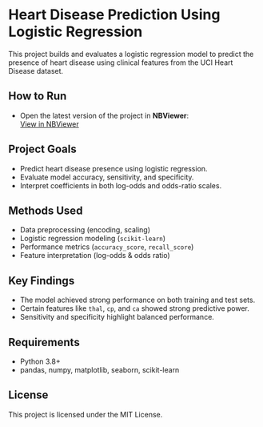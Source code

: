 # Heart Disease Prediction Using Logistic Regression

This project builds and evaluates a logistic regression model to predict the presence of heart disease using clinical features from the UCI Heart Disease dataset.

## How to Run  
- Open the latest version of the project in **NBViewer**:  
  [View in NBViewer](https://nbviewer.org/github/dimitar-m/classifying-heart-disease/blob/master/classifying-heart-disease.ipynb)

## Project Goals
- Predict heart disease presence using logistic regression.
- Evaluate model accuracy, sensitivity, and specificity.
- Interpret coefficients in both log-odds and odds-ratio scales.

## Methods Used
- Data preprocessing (encoding, scaling)
- Logistic regression modeling (`scikit-learn`)
- Performance metrics (`accuracy_score`, `recall_score`)
- Feature interpretation (log-odds & odds ratio)

## Key Findings
- The model achieved strong performance on both training and test sets.
- Certain features like `thal`, `cp`, and `ca` showed strong predictive power.
- Sensitivity and specificity highlight balanced performance.

## Requirements
- Python 3.8+
- pandas, numpy, matplotlib, seaborn, scikit-learn

## License
This project is licensed under the MIT License.
